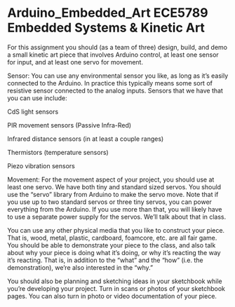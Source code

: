 # Arduino_Embedded_Art   ECE5789 Embedded Systems & Kinetic Art
For this assignment you should (as a team of three) design, build, and demo a small kinetic art piece that involves Arduino control, at least one sensor for input, and at least one servo for movement.

Sensor: You can use any environmental sensor you like, as long as it’s easily connected to the Arduino. In practice this typically means some sort of resistive sensor connected to the analog inputs. Sensors that we have that you can use include:

CdS light sensors

PIR movement sensors (Passive Infra-Red)

Infrared distance sensors (in at least a couple ranges)

Thermistors (temperature sensors)

Piezo vibration sensors

Movement: For the movement aspect of your project, you should use at least one servo. We have both tiny and standard sized servos. You should use the “servo” library from Arduino to make the servo move. Note that if you use up to two standard servos or three tiny servos, you can power everything from the Arduino. If you use more than that, you will likely have to use a separate power supply for the servos. We’ll talk about that in class.

You can use any other physical media that you like to construct your piece. That is, wood, metal, plastic, cardboard, foamcore, etc. are all fair game. You should be able to demonstrate your piece to the class, and also talk about why your piece is doing what it’s doing, or why it’s reacting the way it’s reacting. That is, in addition to the “what” and the “how” (i.e. the demonstration), we’re also interested in the “why.”

You should also be planning and sketching ideas in your sketchbook while you’re developing your project. Turn in scans or photos of your sketchbook pages. You can also turn in photo or video documentation of your piece. 
